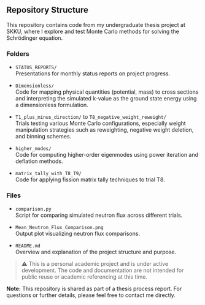## Repository Structure

This repository contains code from my undergraduate thesis project at SKKU, where I explore and test Monte Carlo methods for solving the Schrödinger equation.

### Folders

- `STATUS_REPORTS/`  
Presentations for monthly status reports on project progress.

- `Dimensionless/`  
  Code for mapping physical quantities (potential, mass) to cross sections and interpreting the simulated k-value as the ground state energy using a dimensionless formulation.

- `T1_plus_minus_direction/` to `T8_negative_weight_reweight/`  
  Trials testing various Monte Carlo configurations, especially weight manipulation strategies such as reweighting, negative weight deletion, and binning schemes.

- `higher_modes/`  
  Code for computing higher-order eigenmodes using power iteration and deflation methods.

- `matrix_tally_with_T8_T9/`  
  Code for applying fission matrix tally techniques to trial T8.

### Files

- `comparison.py`  
  Script for comparing simulated neutron flux across different trials.

- `Mean_Neutron_Flux_Comparison.png`  
  Output plot visualizing neutron flux comparisons.

- `README.md`  
  Overview and explanation of the project structure and purpose.

> ⚠️ This is a personal academic project and is under active development. The code and documentation are not intended for public reuse or academic referencing at this time.

**Note:** This repository is shared as part of a thesis process report. For questions or further details, please feel free to contact me directly.
